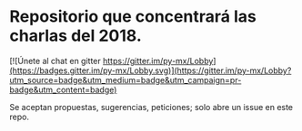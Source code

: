 # Repositorio que concentrará las charlas del 2018.

[![Únete al chat en gitter https://gitter.im/py-mx/Lobby](https://badges.gitter.im/py-mx/Lobby.svg)](https://gitter.im/py-mx/Lobby?utm_source=badge&utm_medium=badge&utm_campaign=pr-badge&utm_content=badge)

Se aceptan propuestas, sugerencias, peticiones; solo abre un issue en este repo.

